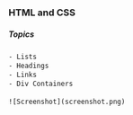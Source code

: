 ### HTML and CSS
##### Topics
    - Lists
    - Headings
    - Links
    - Div Containers
    
    ![Screenshot](screenshot.png)